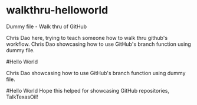 # walkthru-helloworld
Dummy file - Walk thru of GitHub

Chris Dao here, trying to teach someone how to walk thru github's workflow.
Chris Dao showcasing how to use GitHub's branch function using dummy file. 

#Hello World




Chris Dao showcasing how to use GitHub's branch function using dummy file. 

#Hello World
Hope this helped for showcasing GitHub repositories, TalkTexasOil!
